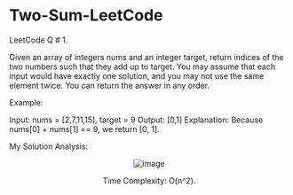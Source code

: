 # Two-Sum-LeetCode

LeetCode Q # 1.

Given an array of integers nums and an integer target, return indices of the two numbers such that they add up to target. You may assume that each input would have exactly one solution, and you may not use the same element twice. You can return the answer in any order.

Example:

Input: nums = [2,7,11,15], target = 9
Output: [0,1]
Explanation: Because nums[0] + nums[1] == 9, we return [0, 1].

My Solution Analysis: 
<div align = "center">
  
![image](https://github.com/xo-azeem/Two-Sum-LeetCode/assets/171427226/d96fbbdc-5b25-4f4f-bfc8-c57c9ba22677)

Time Complexity: O(n^2).

</div>

